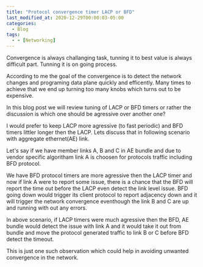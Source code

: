 ```yaml
---
title: "Protocol convergence timer LACP or BFD"
last_modified_at: 2020-12-29T00:00:03-05:00
categories:
  - Blog
tags:
  - - [Networking]
---
```


Convergence is always challanging task, tunning it to best value is always difficult part. Tunning it is on going process.

According to me the goal of the convergence is to detect the network changes and programing data plane quickly and efficently. Many times to achieve that we end up turning too many knobs which turns out to be expensive.

In this blog post we will review tuning of LACP or BFD timers or rather the discussion is which one should be agressive over another one?

I would prefer to keep LACP more agressive (to fast periodic) and BFD timers littler longer then the LACP. Lets discuss that in following scenario with aggregate ethernet(AE) link.

  Let's say if we have member links A, B and C in AE bundle and due to vendor specific algoritham link A is choosen for protocols traffic including BFD protocol.
  
  We have BFD protocol timers are more agressive then the LACP timer and now if link A were to report some issue, there is a chance that the BFD will report the time out before the LACP even detect the link level issue. BFD going down would trigger its client protocol to report adjacency down and it will trigger the network convergence eventhough the link B and C are up and running with out any errors.

  In above scenario, if LACP timers were much agressive then the BFD, AE bundle would detect the issue with link A and it would take it out from bundle and move the protocol generated traffic to link B or C before BFD detect the timeout.

This is just one such observation which could help in avoiding unwanted convergence in the network.
